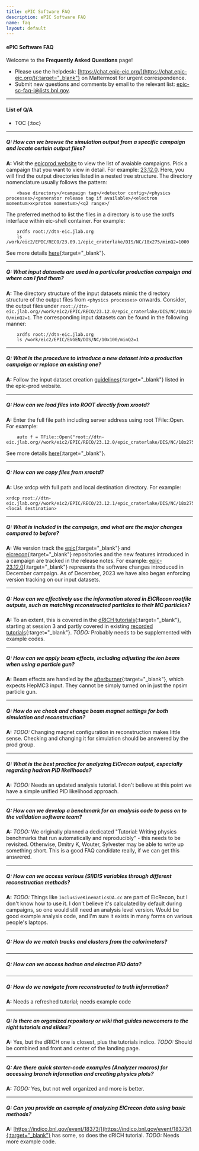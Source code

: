```yaml
---
title: ePIC Software FAQ
description: ePIC Software FAQ
name: faq
layout: default
---
```


<h4>ePIC Software FAQ</h4>



Welcome to the **Frequently Asked Questions** page!

* Please use the helpdesk: [https://chat.epic-eic.org/](https://chat.epic-eic.org/){:target="_blank"} on Mattermost for urgent correspondence.
* Submit new questions and comments by email to the relevant list: [epic-sc-faq-l@lists.bnl.gov](mailto:epic-sc-faq-l@lists.bnl.gov).

---

<h4>List of Q/A</h4>

* TOC
{:toc}

---

##### Q: How can we browse the simulation output from a specific campaign and locate certain output files?
**A:** Visit the [epicprod website](https://eic.github.io/epic-prod/campaigns/campaigns_reco.html)
to view the list of avaiable campaigns. Pick a campaign that you want to view in detail.
For example: [23.12.0](https://eic.github.io/epic-prod/RECO/23.12.0/).
Here, you will find the output directories listed in a nested tree structure. The directory nomenclature usually follows the pattern:
```
    <base directory>/<campaign tag>/<detector config>/<physics processes>/<generator release tag if available>/<electron momentum>x<proton momentum>/<q2 range>/
```

The preferred method to list the files in a directory is to use the xrdfs interface within eic-shell container. For example:
```
    xrdfs root://dtn-eic.jlab.org   
    ls /work/eic2/EPIC/RECO/23.09.1/epic_craterlake/DIS/NC/18x275/minQ2=1000
```
See more details [here](https://eic.github.io/epic-prod/documentation/faq.html){:target="_blank"}.

---

##### Q: What input datasets are used in a particular production campaign and where can I find them?
**A:** The directory structure of the input datasets mimic the directory structure of the output files from `<physics processes>` onwards. Consider, the output files under `root://dtn-eic.jlab.org//work/eic2/EPIC/RECO/23.12.0/epic_craterlake/DIS/NC/10x100/minQ2=1`. The corresponding input datasets can be found in the following manner:

```
    xrdfs root://dtn-eic.jlab.org
    ls /work/eic2/EPIC/EVGEN/DIS/NC/10x100/minQ2=1
```

---

##### Q: What is the procedure to introduce a new dataset into a production campaign or replace an existing one?
**A:** Follow the input dataset creation [guidelines](https://eic.github.io/epic-prod/documentation/input_preprocessing.html){:target="_blank"} listed in the epic-prod website.

---

##### Q: How can we load files into ROOT directly from xrootd?
**A:** Enter the full file path including server address using root TFile::Open. For example:
```
    auto f = TFile::Open("root://dtn-eic.jlab.org//work/eic2/EPIC/RECO/23.12.0/epic_craterlake/DIS/NC/18x275/minQ2=1000/pythia8NCDIS_18x275_minQ2=1000_beamEffects_xAngle=-0.025_hiDiv_1.0000.eicrecon.tree.edm4eic.root")
```
See more details [here](https://eic.github.io/epic-prod/documentation/faq.html){:target="_blank"}.

---

##### Q: How can we copy files from xrootd?
**A:** Use xrdcp with full path and local destination directory. For example:

```
xrdcp root://dtn-eic.jlab.org//work/eic2/EPIC/RECO/23.12.1/epic_craterlake/DIS/NC/18x275/minQ2=1000/pythia8NCDIS_18x275_minQ2=1000_beamEffects_xAngle=-0.025_hiDiv_1.0000.eicrecon.tree.edm4eic.root <local destination>
```

---

##### Q: What is included in the campaign, and what are the major changes compared to before?
**A:** We version track the [epic](https://github.com/eic/epic/releases){:target="_blank"} and [eicrecon](https://github.com/eic/eicrecon/releases){:target="_blank"}
repositories and the new features introduced in a campaign are tracked in the release notes.
For example: [epic-23.12.0](https://github.com/eic/epic/releases/tag/23.12.0){:target="_blank"} represents the software
changes introduced in December campaign. As of December, 2023 we have also began enforcing version tracking on our input datasets.

---

##### Q: How can we effectively use the information stored in EICRecon rootfile outputs, such as matching reconstructed particles to their MC particles?
**A:** To an extent, this is covered in the [dRICH tutorials](https://github.com/eic/drich-dev/blob/tutorial/doc/tutorials/3-running-reconstruction.md){:target="_blank"}, starting at session 3 and partly covered in existing [recorded tutorials](https://indico.bnl.gov/event/18373/){:target="_blank"}. _TODO:_ Probably needs to be supplemented with example codes.

---

##### Q: How can we apply beam effects, including adjusting the ion beam when using a particle gun?
**A:** Beam effects are handled by the [afterburner](https://github.com/eic/afterburner){:target="_blank"}, which expects HepMC3 input. They cannot be simply turned on in just the npsim particle gun.

---

##### Q: How do we check and change beam magnet settings for both simulation and reconstruction?
**A:**  _TODO:_ Changing magnet configuration in reconstruction makes little sense. Checking and changing it for simulation should be answered by the prod group.

---

##### Q: What is the best practice for analyzing EICrecon output, especially regarding hadron PID likelihoods?

**A:**  _TODO:_ Needs an updated analysis tutorial. I don't believe at this point we have a simple unified PID likelihood approach.

---

##### Q: How can we develop a benchmark for an analysis code to pass on to the validation software team?

**A:** _TODO:_ We originally planned a dedicated "Tutorial: Writing physics benchmarks that run automatically and reproducibly" - this needs to be revisited. Otherwise, Dmitry K, Wouter, Sylvester may be able to write up something short. This is a good FAQ candidate really, if we can get this answered.

---

##### Q: How can we access various (SI)DIS variables through different reconstruction methods?

**A:** _TODO:_ Things like ``InclusiveKinematicsDA.cc`` are part of EicRecon, but I don't know how to use it. I don't believe it's calculated by default during campaigns, so one would still need an analysis level version. Would be good example analysis code, and I'm sure it exists in many forms on various people's laptops.

---

##### Q: How do we match tracks and clusters from the calorimeters?

---

##### Q: How can we access hadron and electron PID data?

---

##### Q: How do we navigate from reconstructed to truth information?

**A:** Needs a refreshed tutorial; needs example code

---

##### Q: Is there an organized repository or wiki that guides newcomers to the right tutorials and slides?

**A:** Yes, but the dRICH one is closest, plus the tutorials indico. _TODO:_ Should be combined and front and center of the landing page.

---

##### Q: Are there quick starter-code examples (Analyzer macros) for accessing branch information and creating physics plots?

**A:** _TODO:_ Yes, but not well organized and more is better.

---

##### Q: Can you provide an example of analyzing EICrecon data using basic methods?
**A:** [https://indico.bnl.gov/event/18373/](https://indico.bnl.gov/event/18373/){:target="_blank"} has some, so does the dRICH tutorial. _TODO:_ Needs more example code.
